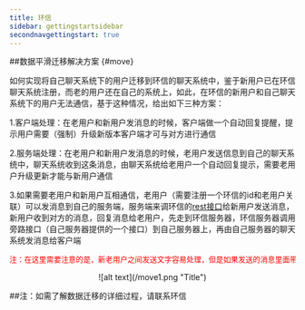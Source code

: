 ```yaml
---
title: 环信
sidebar: gettingstartsidebar
secondnavgettingstart: true
---
```


##数据平滑迁移解决方案 {#move}

如何实现将自己聊天系统下的用户迁移到环信的聊天系统中，鉴于新用户已在环信聊天系统注册，而老的用户还在自己的系统上，如此，在环信的新用户和自己聊天系统下的用户无法通信，基于这种情况，给出如下三种方案：
    
1.客户端处理：在老用户和新用户发消息的时候，客户端做一个自动回复提醒，提示用户需要（强制）升级新版本客户端才可与对方进行通信
    
2.服务端处理：在老用户和新用户发消息的时候，老用户发送信息到自己的聊天系统中，聊天系统收到这条消息，由聊天系统给老用户一个自动回复提示，需要老用户升级更新才能与新用户通信
    
3.如果需要老用户和新用户互相通信，老用户（需要注册一个环信的id和老用户关联）可以发消息到自己的服务端，服务端来调环信的[rest接口](http://easemob.com/docs/rest/sendmessage/)给新用户发送消息，新用户收到对方的消息，回复消息给老用户，先走到环信服务器，环信服务器调用旁路接口（自己服务器提供的一个接口）到自己服务器上，再由自己服务器的聊天系统发消息给客户端
   
<pre><font color="red" size=3>注：在这里需要注意的是，新老用户之间发送文字容易处理，但是如果发送的消息里面带有附件情况，需要User Server提供可以上传下载附件的旁路接口，并且需要音视频转换的方法，目前环信客户端这边音频格式统一为amr格式</font></pre>

<center>![alt text](/move1.png "Title")</center>


##注：如需了解数据迁移的详细过程，请联系环信